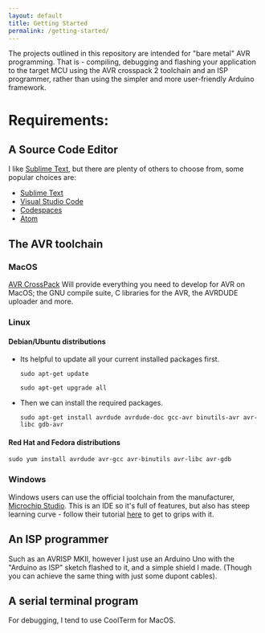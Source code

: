 ```yaml
---
layout: default
title: Getting Started
permalink: /getting-started/
---
```


The projects outlined in this repository are intended for "bare metal" AVR programming. That is - compiling, debugging and flashing your application to the target MCU using the AVR crosspack 2 toolchain and an ISP programmer, rather than using the simpler and more user-friendly Arduino framework.

# Requirements:

## A Source Code Editor
I like [Sublime Text][Sublime_Text_URL], but there are plenty of others to choose from, some popular choices are:
- [Sublime Text][Sublime_Text_URL]
- [Visual Studio Code][VS_Code_URL]
- [Codespaces][Codespaces_URL]
- [Atom][Atom_URL]

## The AVR toolchain
### MacOS
[AVR CrossPack][AVR_Crosspack_URL] Will provide everything you need to develop for AVR on MacOS; the GNU compile suite, C libraries for the AVR, the AVRDUDE uploader and more.
### Linux
#### Debian/Ubuntu distributions
- Its helpful to update all your current installed packages first.

	`sudo apt-get update`

	`sudo apt-get upgrade all`

- Then we can install the required packages.

	`sudo apt-get install avrdude avrdude-doc gcc-avr binutils-avr avr-libc gdb-avr`
#### Red Hat and Fedora distributions
`sudo yum install avrdude avr-gcc avr-binutils avr-libc avr-gdb`
### Windows
Windows users can use the official toolchain from the manufacturer, [Microchip Studio][Microchip_Studio_URL]. This is an IDE so it's full of features, but also has steep learning curve - follow their tutorial [here][Microchip_Studio_Tutorial_URL] to get to grips with it. 
## An ISP programmer
Such as an AVRISP MKII, however I just use an Arduino Uno with the "Arduino as ISP" sketch flashed to it, and a simple shield I made. (Though you can achieve the same thing with just some dupont cables).
## A serial terminal program
For debugging, I tend to use CoolTerm for MacOS.






[Sublime_Text_URL]: http://www.sublimetext.com/
[VS_Code_URL]: https://code.visualstudio.com/
[Codespaces_URL]: https://github.com/features/codespaces
[Atom_URL]: https://github.com/features/codespaces

[AVR_Crosspack_URL]: https://www.obdev.at/products/crosspack/index.html
[Microchip_Studio_URL]: https://www.microchip.com/en-us/tools-resources/develop/microchip-studio
[Microchip_Studio_Tutorial_URL]: https://www.microchip.com/en-us/tools-resources/develop/microchip-studio#Getting%20Started